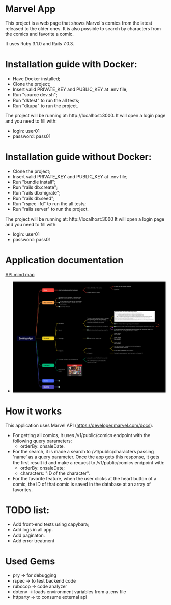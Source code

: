 # Marvel App

This project is a web page that shows Marvel's comics from the latest released to the older ones. It is also possible to search by characters from the comics and favorite a comic.

It uses Ruby 3.1.0 and Rails 7.0.3.

# Installation guide with Docker:

* Have Docker installed;
* Clone the project;
* Insert valid PRIVATE_KEY and PUBLIC_KEY at .env file;
* Run "source dev.sh";
* Run "dktest" to run the all tests;
* Run "dkupa" to run the project.

The project will be running at: http://localhost:3000.
It will open a login page and you need to fill with: 
* login: user01
* password: pass01

# Installation guide without Docker:

* Clone the project;
* Insert valid PRIVATE_KEY and PUBLIC_KEY at .env file;
* Run "bundle install";
* Run "rails db:create";
* Run "rails db:migrate";
* Run "rails db:seed";
* Run "rspec -fd" to run the all tests;
* Run "rails server" to run the project.

The project will be running at: http://localhost:3000
It will open a login page and you need to fill with: 
* login: user01
* password: pass01

# Application documentation

[API mind map](https://www.xmind.net/m/T6qu3a)


* ![project mid map](https://github.com/Odoia/comics-app/blob/development/public/comics-app.png)

# How it works

This application uses Marvel API (https://developer.marvel.com/docs).
* For getting all comics, it uses /v1/public/comics endpoint with the following query parameters:
  * orderBy: onsaleDate.
* For the search, it is made a search to /v1/public/characters passing 'name' as a query parameter. Once the app gets this response, it gets the first result id and make a request to /v1/public/comics endpoint with:
  * orderBy: onsaleDate;
  * characters: "ID of the character".
* For the favorite feature, when the user clicks at the heart button of a comic, the ID of that comic is saved in the database at an array of favorites. 

# TODO list:
* Add front-end tests using capybara;
* Add logs in all app.
* Add paginaton.
* Add error treatment

# Used Gems
* pry      -> for debugging
* rspec    -> to test backend code
* rubocop  -> code analyzer
* dotenv   -> loads environment variables from a .env file
* httparty -> to consume external api
